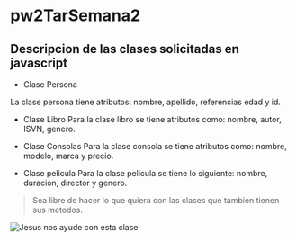 # pw2TarSemana2
## Descripcion de las clases solicitadas en javascript

- Clase Persona

La clase persona tiene atributos: nombre, apellido, referencias edad y id.

- Clase Libro
Para la clase libro se tiene atributos como: nombre, autor, ISVN, genero.

- Clase Consolas
Para la clase consola se tiene atributos como: nombre, modelo, marca y precio.

- Clase pelicula
Para la clase pelicula se tiene lo siguiente: nombre, duracion, director y genero.

> Sea libre de hacer lo que quiera con las clases que tambien tienen sus metodos.
> 

![Jesus nos ayude con esta clase](https://thumbs.dreamstime.com/b/jesucristo-27641065.jpg)